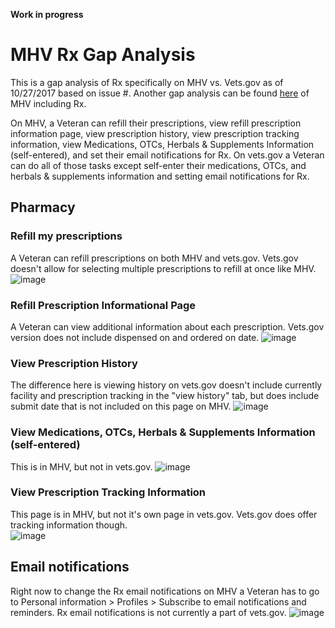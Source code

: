 **Work in progress**

# MHV Rx Gap Analysis
This is a gap analysis of Rx specifically on MHV vs. Vets.gov as of 10/27/2017 based on issue #. Another gap analysis can be found [here]() of MHV including Rx. 

On MHV, a Veteran can refill their prescriptions, view refill prescription information page, view prescription history, view prescription tracking information, view Medications, OTCs, Herbals & Supplements Information (self-entered), and set their email notifications for Rx. On vets.gov a Veteran can do all of those tasks except self-enter their medications, OTCs, and herbals & supplements information and setting email notifications for Rx. 

## Pharmacy

### Refill my prescriptions
A Veteran can refill prescriptions on both MHV and vets.gov. Vets.gov doesn't allow for selecting multiple prescriptions to refill at once like MHV. 
![image](https://cloud.githubusercontent.com/assets/25392602/24380472/6291714e-1300-11e7-91e7-f6480c5f1f35.png)

### Refill Prescription Informational Page
A Veteran can view additional information about each prescription. Vets.gov version does not include dispensed on and ordered on date. 
![image](https://cloud.githubusercontent.com/assets/25392602/24380556/d537d53a-1300-11e7-8770-c78044db0622.png)

### View Prescription History
The difference here is viewing history on vets.gov doesn't include currently facility and prescription tracking in the "view history" tab, but does include submit date that is not included on this page on MHV.
![image](https://cloud.githubusercontent.com/assets/25392602/24380509/8929ac2c-1300-11e7-9be8-1c8fdec1bf53.png)

### View Medications, OTCs, Herbals & Supplements Information (self-entered)
This is in MHV, but not in vets.gov.
![image](https://cloud.githubusercontent.com/assets/25392602/24380531/b5ab7366-1300-11e7-95a2-18f40c286a7d.png)

### View Prescription Tracking Information
This page is in MHV, but not it's own page in vets.gov. Vets.gov does offer tracking information though.  
![image](https://cloud.githubusercontent.com/assets/25392602/24380453/372c3e76-1300-11e7-8e39-ccb3c0996fa3.png)

## Email notifications
Right now to change the Rx email notifications on MHV a Veteran has to go to Personal information > Profiles > Subscribe to email notifications and reminders. Rx email notifications is not currently a part of vets.gov. 
![image](https://cloud.githubusercontent.com/assets/25392602/24380656/5c1ea02e-1301-11e7-9bf5-e74f017e0835.png)
